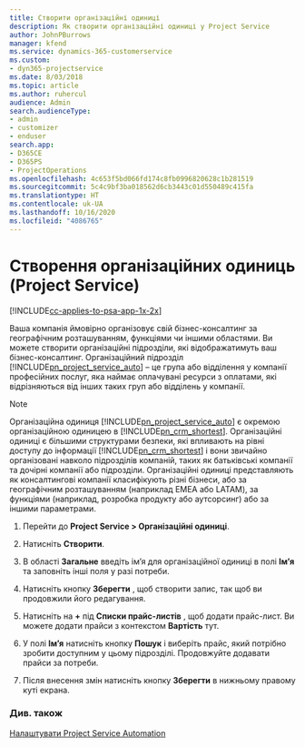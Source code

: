 ```yaml
---
title: Створити організаційні одиниці
description: Як створити організаційні одиниці у Project Service
author: JohnPBurrows
manager: kfend
ms.service: dynamics-365-customerservice
ms.custom:
- dyn365-projectservice
ms.date: 8/03/2018
ms.topic: article
ms.author: ruhercul
audience: Admin
search.audienceType:
- admin
- customizer
- enduser
search.app:
- D365CE
- D365PS
- ProjectOperations
ms.openlocfilehash: 4c653f5bd066fd174c8fb0996820628c1b281519
ms.sourcegitcommit: 5c4c9bf3ba018562d6cb3443c01d550489c415fa
ms.translationtype: HT
ms.contentlocale: uk-UA
ms.lasthandoff: 10/16/2020
ms.locfileid: "4086765"
---
```

# <a name="create-organizational-units-project-service"></a>Створення організаційних одиниць (Project Service)

[!INCLUDE[cc-applies-to-psa-app-1x-2x](../includes/cc-applies-to-psa-app-1x-2x.md)]

Ваша компанія ймовірно організовує свій бізнес-консалтинг за географічним розташуванням, функціями чи іншими областями. Ви можете створити організаційні підрозділи, які відображатимуть ваш бізнес-консалтинг. Організаційний підрозділ [!INCLUDE[pn_project_service_auto](../includes/pn-project-service-auto.md)] – це група або відділення у компанії професійних послуг, яка наймає оплачувані ресурси з оплатами, які відрізняються від інших таких груп або відділень у компанії.  
  
> [!NOTE]
>  Організаційна одиниця [!INCLUDE[pn_project_service_auto](../includes/pn-project-service-auto.md)] є окремою організаційною одиницею в [!INCLUDE[pn_crm_shortest](../includes/pn-crm-shortest.md)]. Організаційні одиниці є більшими структурами безпеки, які впливають на рівні доступу до інформації [!INCLUDE[pn_crm_shortest](../includes/pn-crm-shortest.md)] і вони звичайно організовані навколо підрозділів компаній, таких як батьківські компанії та дочірні компанії або підрозділи. Організаційні одиниці представляють як консалтингові компанії класифікують різні бізнеси, або за географічним розташуванням (наприклад EMEA або LATAM), за функціями (наприклад, розробка продукту або аутсорсинг) або за іншими параметрами.  
  
1.  Перейти до **Project Service > Організаційні одиниці**.  
  
2.  Натисніть **Створити**.  
  
3.  В області **Загальне** введіть ім’я для організаційної одиниці в полі **Ім’я** та заповніть інші поля у разі потреби.  
  
4.  Натисніть кнопку **Зберегти** , щоб створити запис, так щоб ви продовжили його редагування.  
  
5.  Натисніть на **+** під **Списки прайс-листів** , щоб додати прайс-лист. Ви можете додати прайси з контекстом **Вартість** тут.  
  
6.  У полі **Ім’я** натисніть кнопку **Пошук** і виберіть прайс, який потрібно зробити доступним у цьому підрозділі. Продовжуйте додавати прайси за потреби.  
  
7.  Після внесення змін натисніть кнопку **Зберегти** в нижньому правому куті екрана.  
  
### <a name="see-also"></a>Див. також  
 [Налаштувати Project Service Automation](../psa/configure.md)
